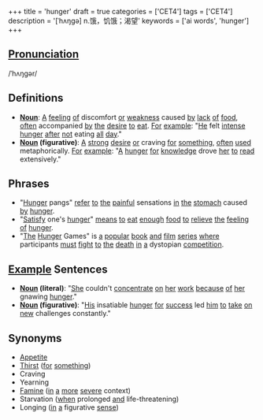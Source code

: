 +++
title = 'hunger'
draft = true
categories = ['CET4']
tags = ['CET4']
description = '[ˈhʌŋgə] n.饿，饥饿；渴望'
keywords = ['ai words', 'hunger']
+++

## [Pronunciation](/en/post/pronunciation/)
/ˈhʌŋɡər/

## Definitions
- **[Noun](/en/post/noun/)**: [A](/en/post/a/) [feeling](/en/post/feeling/) [of](/en/post/of/) discomfort [or](/en/post/or/) [weakness](/en/post/weakness/) caused [by](/en/post/by/) [lack](/en/post/lack/) [of](/en/post/of/) [food](/en/post/food/), [often](/en/post/often/) accompanied [by](/en/post/by/) [the](/en/post/the/) [desire](/en/post/desire/) [to](/en/post/to/) [eat](/en/post/eat/). [For](/en/post/for/) [example](/en/post/example/): "[He](/en/post/he/) felt [intense](/en/post/intense/) [hunger](/en/post/hunger/) [after](/en/post/after/) [not](/en/post/not/) eating [all](/en/post/all/) [day](/en/post/day/)."
- **[Noun](/en/post/noun/) (figurative)**: [A](/en/post/a/) [strong](/en/post/strong/) [desire](/en/post/desire/) [or](/en/post/or/) craving [for](/en/post/for/) [something](/en/post/something/), [often](/en/post/often/) [used](/en/post/used/) metaphorically. [For](/en/post/for/) [example](/en/post/example/): "[A](/en/post/a/) [hunger](/en/post/hunger/) [for](/en/post/for/) [knowledge](/en/post/knowledge/) drove [her](/en/post/her/) [to](/en/post/to/) [read](/en/post/read/) extensively."

## Phrases
- "[Hunger](/en/post/hunger/) pangs" [refer](/en/post/refer/) [to](/en/post/to/) [the](/en/post/the/) [painful](/en/post/painful/) sensations [in](/en/post/in/) [the](/en/post/the/) [stomach](/en/post/stomach/) caused [by](/en/post/by/) [hunger](/en/post/hunger/).
- "[Satisfy](/en/post/satisfy/) one's [hunger](/en/post/hunger/)" [means](/en/post/means/) [to](/en/post/to/) [eat](/en/post/eat/) [enough](/en/post/enough/) [food](/en/post/food/) [to](/en/post/to/) [relieve](/en/post/relieve/) [the](/en/post/the/) [feeling](/en/post/feeling/) [of](/en/post/of/) [hunger](/en/post/hunger/).
- "[The](/en/post/the/) [Hunger](/en/post/hunger/) Games" is [a](/en/post/a/) [popular](/en/post/popular/) [book](/en/post/book/) [and](/en/post/and/) [film](/en/post/film/) [series](/en/post/series/) [where](/en/post/where/) participants [must](/en/post/must/) [fight](/en/post/fight/) [to](/en/post/to/) [the](/en/post/the/) [death](/en/post/death/) [in](/en/post/in/) [a](/en/post/a/) dystopian [competition](/en/post/competition/).

## [Example](/en/post/example/) Sentences
- **[Noun](/en/post/noun/) (literal)**: "[She](/en/post/she/) couldn't [concentrate](/en/post/concentrate/) [on](/en/post/on/) [her](/en/post/her/) [work](/en/post/work/) [because](/en/post/because/) [of](/en/post/of/) [her](/en/post/her/) gnawing [hunger](/en/post/hunger/)."
- **[Noun](/en/post/noun/) (figurative)**: "[His](/en/post/his/) insatiable [hunger](/en/post/hunger/) [for](/en/post/for/) [success](/en/post/success/) led [him](/en/post/him/) [to](/en/post/to/) [take](/en/post/take/) [on](/en/post/on/) [new](/en/post/new/) challenges constantly."

## Synonyms
- [Appetite](/en/post/appetite/)
- [Thirst](/en/post/thirst/) ([for](/en/post/for/) [something](/en/post/something/))
- Craving
- Yearning
- [Famine](/en/post/famine/) ([in](/en/post/in/) [a](/en/post/a/) [more](/en/post/more/) [severe](/en/post/severe/) context) 
- Starvation ([when](/en/post/when/) prolonged [and](/en/post/and/) life-threatening)
- Longing ([in](/en/post/in/) [a](/en/post/a/) figurative [sense](/en/post/sense/))
